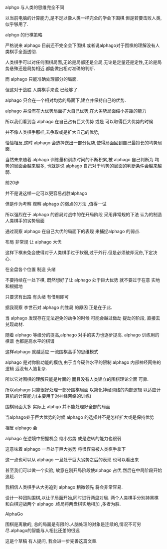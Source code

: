 

alphgo 与人类的思维完全不同

以当前电脑的计算能力,是不足以像人类一样完全的学会下围棋.但是若要击败人类,似乎够用了.

alphgo 的行棋策略

严格说来 alphago 目前还不完全会下围棋.或者说alphago对于围棋的理解没有人类棋手全面透彻.

人类棋手可以对任何围棋局面,无论是局部还是全局,无论是定量还是定性,无论是局势悬殊还是局势相近.都能做出相对准确的判断.

而 alphago 只能准确处理部分的局面.

但这对于战胜 人类棋手来说 已经够了.

alphago 只会在一个相对均势的局面下,建立并保持自己的优势.

alphago 并没有在大优势局面扩大自己优势,在大劣势局面缩小差距的能力

所以我们看到当 alphago 在自己占有巨大优势 或是 可以取得巨大优势的时候

并不像人类棋手那样,去争取或是扩大自己的优势,

恰恰相反,这时 alphago 会选择送出一部分优势,使得局面回到自己最擅长的均势局面.

当然未来随着 alphago 训练量和训练时间的不断积累,被 alphago 自己判断为 均势的局面会越来越多, 也就是说 alphago 自己对于均势的局面的判断条件会越来越弱.

前20步

并不是说这样一定可以更容易战胜alphago

但是作为考察 观察 alphago 的弱点的方法 ,值得一试



所以强烈在于 alphago 的首局对战中的在开局阶段 采用非常规的下法 认为的制造人类棋手的劣势局面

通过观察 alphago 在自己大优的局面下的表现 来捕捉alphago 的弱点.

布局 非常规 让 alphago 大优

这样下棋未免会使得对于人类棋手过于软弱,过于外行.但是必须破斧沉舟,下定决心.

在全盘各个位置 制造 头绪

不要持续在一处下棋, 既然想好了让 alphago 处于巨大优势 就不要过于在意 实地和根据地

只要求有出路 有头绪 有借用即可

据我观察 李世石对 alphago 的胜局 的原因 正是在于此.

当 alphago 发现存在无法避免的劫争的时候 可能会越过做劫 提劫的阶段, 直接去兑现劫材.

随着 alphago 等级分的提高,alphago 对手的实力也逐步提高. alphago 训练用的棋谱 也都是高水平的棋谱

这样alphago 就越适应 一流围棋高手的思维模式

alphago 是对你脑功能的模仿,由于当今硬件水平的限制 alphago 内部神经网络的逻辑 远没有人脑复杂.

所以它对围棋的理解只能是片面的 而且没有人类建立的围棋理论全面 可靠.

所以alphago 只能很好处理一部分围棋局面 以简化神经网络的内部逻辑 以适应计算机的计算能力(主要用于对神经网络的训练)

围棋局面太多 实际上 alphgo 并不能处理好全部的局面

当alphago处于巨大优势的时候 alphago 的选择并不是怎样扩大或是保持优势

相反 alphago 会

alphago 在逆境中把握机会 缩小劣势 或是逆转的能力也很弱

这意味着 alphago 一旦处于巨大劣势 将很容易被人类棋手拿下

这一点也可以从 alphago 一旦处于巨大劣势之后的表现 也可以看出来

甚至我们可以做一个实验, 故意在刚开局阶段使alphago 占优,然后在中局阶段开始追赶.

我相信人类棋手从大劣追到 alphago 稍微领先 将会非常容易.

设计一种团队围棋,以让子局面开始,同时进行两盘对局. 两个人类棋手分别持黑棋和白棋迎战两个 alphago .终局将两盘棋实地相加 ,多者为胜.

AlphaGo

围棋是离散的, 总的局面是有限的.人脑处理的对象是连续的,情况不可穷尽.alphago的智能与人相比还差的很远

这是个草稿 有人提问, 我会进一步完善这篇文章.
